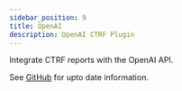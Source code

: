 ```yaml
---
sidebar_position: 9
title: OpenAI
description: OpenAI CTRF Plugin
---
```


Integrate CTRF reports with the OpenAI API.

See [GitHub](https://github.com/ctrf-io/ai-test-reporter) for upto date information.
